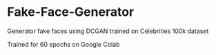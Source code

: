 # Fake-Face-Generator

Generator fake faces using DCGAN trained on Celebrities 100k dataset 

Trained for 60 epochs on Google Colab
